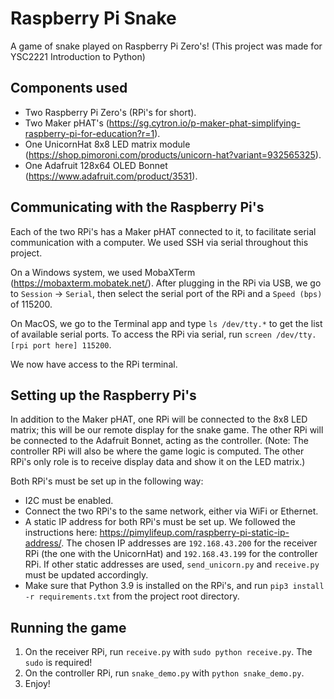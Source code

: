 # Raspberry Pi Snake

A game of snake played on Raspberry Pi Zero's!
(This project was made for YSC2221 Introduction to Python)

## Components used

- Two Raspberry Pi Zero's (RPi's for short).
- Two Maker pHAT's (https://sg.cytron.io/p-maker-phat-simplifying-raspberry-pi-for-education?r=1).
- One UnicornHat 8x8 LED matrix module (https://shop.pimoroni.com/products/unicorn-hat?variant=932565325).
- One Adafruit 128x64 OLED Bonnet (https://www.adafruit.com/product/3531).

## Communicating with the Raspberry Pi's

Each of the two RPi's has a Maker pHAT connected to it, to facilitate serial communication with a computer. We used SSH via serial throughout this project.

On a Windows system, we used MobaXTerm (https://mobaxterm.mobatek.net/). After plugging in the RPi via USB, we go to `Session` -> `Serial`, then select the serial port of the RPi and a `Speed (bps)` of 115200.

On MacOS, we go to the Terminal app and type `ls /dev/tty.*` to get the list of available serial ports. To access the RPi via serial, run `screen /dev/tty.[rpi port here] 115200`.

We now have access to the RPi terminal.

## Setting up the Raspberry Pi's

In addition to the Maker pHAT, one RPi will be connected to the 8x8 LED matrix; this will be our remote display for the snake game. The other RPi will be connected to the Adafruit Bonnet, acting as the controller. (Note: The controller RPi will also be where the game logic is computed. The other RPi's only role is to receive display data and show it on the LED matrix.)

Both RPi's must be set up in the following way:

- I2C must be enabled.
- Connect the two RPi's to the same network, either via WiFi or Ethernet.
- A static IP address for both RPi's must be set up. We followed the instructions here: https://pimylifeup.com/raspberry-pi-static-ip-address/. The chosen IP addresses are `192.168.43.200` for the receiver RPi (the one with the UnicornHat) and `192.168.43.199` for the controller RPi. If other static addresses are used, `send_unicorn.py` and `receive.py` must be updated accordingly.
- Make sure that Python 3.9 is installed on the RPi's, and run `pip3 install -r requirements.txt` from the project root directory.

## Running the game

1. On the receiver RPi, run `receive.py` with `sudo python receive.py`. The `sudo` is required!
2. On the controller RPi, run `snake_demo.py` with `python snake_demo.py`.
3. Enjoy!
